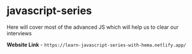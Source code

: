 # javascript-series
Here will cover most of the advanced JS which will help us to clear our interviews 

**Website Link** - `https://learn-javascript-series-with-hema.netlify.app/`

